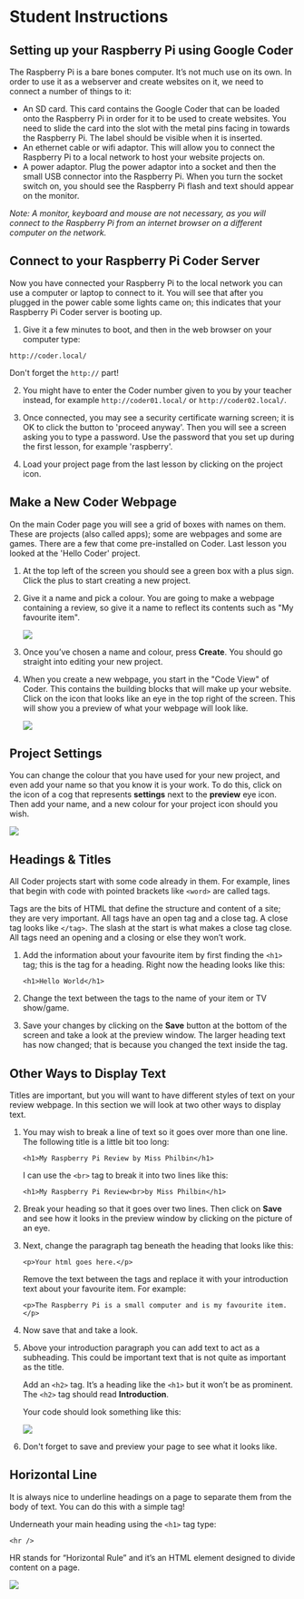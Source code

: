 # Student Instructions

## Setting up your Raspberry Pi using Google Coder

The Raspberry Pi is a bare bones computer. It’s not much use on its own. In order to use it as a webserver and create websites on it, we need to connect a number of things to it:

- An SD card. This card contains the Google Coder that can be loaded onto the Raspberry Pi in order for it to be used to create websites. You need to slide the card into the slot with the metal pins facing in towards the Raspberry Pi. The label should be visible when it is inserted.
- An ethernet cable or wifi adaptor. This will allow you to connect the Raspberry Pi to a local network to host your website projects on.
- A power adaptor. Plug the power adaptor into a socket and then the small USB connector into the Raspberry Pi. When you turn the socket switch on, you should see the Raspberry Pi flash and text should appear on the monitor.

*Note: A monitor, keyboard and mouse are not necessary, as you will connect to the Raspberry Pi from an internet browser on a different computer on the network.* 

## Connect to your Raspberry Pi Coder Server

Now you have connected your Raspberry Pi to the local network you can use a computer or laptop to connect to it. You will see that after you plugged in the power cable some lights came on; this indicates that your Raspberry Pi Coder server is booting up. 

1. Give it a few minutes to boot, and then in the web browser on your computer type:

  ```
  http://coder.local/
  ```
  Don't forget the `http://` part!

2. You might have to enter the Coder number given to you by your teacher instead, for example `http://coder01.local/` or `http://coder02.local/`.  

3. Once connected, you may see a security certificate warning screen; it is OK to click the button to 'proceed anyway'. Then you will see a screen asking you to type a password. Use the password that you set up during the first lesson, for example 'raspberry'.

4. Load your project page from the last lesson by clicking on the project icon.

## Make a New Coder Webpage

On the main Coder page you will see a grid of boxes with names on them. These are projects (also called apps); some are webpages and some are games. There are a few that come pre-installed on Coder. Last lesson you looked at the 'Hello Coder' project.

1. At the top left of the screen you should see a green box with a plus sign. Click the plus to start creating a new project.

2. Give it a name and pick a colour. You are going to make a webpage containing a review, so give it a name to reflect its contents such as "My favourite item".

	![](new-project.png)

3. Once you’ve chosen a name and colour, press **Create**. You should go straight into editing your new project.

4. When you create a new webpage, you start in the "Code View" of Coder. This contains the building blocks that will make up your website. Click on the icon that looks like an eye in the top right of the screen. This will show you a preview of what your webpage will look like.

	![](new-page.png)
	
## Project Settings

You can change the colour that you have used for your new project, and even add your name so that you know it is your work. To do this, click on the icon of a cog that represents **settings** next to the **preview** eye icon. Then add your name, and a new colour for your project icon should you wish.

![](project-settings.png)

## Headings & Titles

All Coder projects start with some code already in them. For example, lines that begin with code with pointed brackets like `<word>` are called tags.

Tags are the bits of HTML that define the structure and content of a site; they are very important. All tags have an open tag and a close tag. A close tag looks like `</tag>`. The slash at the start is what makes a close tag close. All tags need an opening and a closing or else they won’t work.

1. Add the information about your favourite item by first finding the `<h1>` tag; this is the tag for a heading. Right now the heading looks like this:

	`<h1>Hello World</h1>`

2. Change the text between the tags to the name of your item or TV show/game.

3. Save your changes by clicking on the **Save** button at the bottom of the screen and take a look at the preview window. The larger heading text has now changed; that is because you changed the text inside the tag. 


## Other Ways to Display Text

Titles are important, but you will want to have different styles of text on your review webpage. In this section we will look at two other ways to display text.

1. You may wish to break a line of text so it goes over more than one line. The following title is a little bit too long:

	`<h1>My Raspberry Pi Review by Miss Philbin</h1>`

	I can use the `<br>` tag to break it into two lines like this:

	`<h1>My Raspberry Pi Review<br>by Miss Philbin</h1>`

2. Break your heading so that it goes over two lines. Then click on **Save** and see how it looks in the preview window by clicking on the picture of an eye.

3. Next, change the paragraph tag beneath the heading that looks like this:

	`<p>Your html goes here.</p>`

	Remove the text between the tags and replace it with your introduction text about your favourite item. For example:

	`<p>The Raspberry Pi is a small computer and is my favourite item. </p>`
	
4. Now save that and take a look. 

5. Above your introduction paragraph you can add text to act as a subheading. This could be important text that is not quite as important as the title.

	Add an `<h2>` tag. It’s a heading like the `<h1>` but it won’t be as prominent. The `<h2>` tag should read **Introduction**.

	Your code should look something like this:

	![](text.png)

6. Don't forget to save and preview your page to see what it looks like.

## Horizontal Line

It is always nice to underline headings on a page to separate them from the body of text. You can do this with a simple tag!

Underneath your main heading using the `<h1>` tag type: 

`<hr />`

HR stands for “Horizontal Rule” and it’s an HTML element designed to divide content on a page.

![](final.png)
